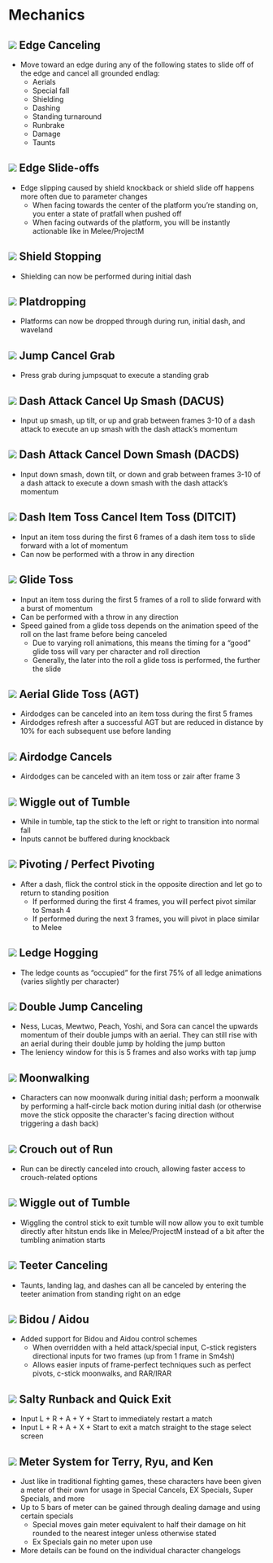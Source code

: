 # Mechanics

## ![](../images/SmashBall.png) Edge Canceling
- Move toward an edge during any of the following states to slide off of the edge and cancel all grounded endlag:
  - Aerials
  - Special fall
  - Shielding
  - Dashing
  - Standing turnaround
  - Runbrake
  - Damage
  - Taunts

## ![](../images/SmashBall.png) Edge Slide-offs
- Edge slipping caused by shield knockback or shield slide off happens more often due to parameter changes
  - When facing towards the center of the platform you’re standing on, you enter a state of pratfall when pushed off
  - When facing outwards of the platform, you will be instantly actionable like in Melee/ProjectM

## ![](../images/SmashBall.png) Shield Stopping
- Shielding can now be performed during initial dash

## ![](../images/SmashBall.png) Platdropping
- Platforms can now be dropped through during run, initial dash, and waveland

## ![](../images/SmashBall.png) Jump Cancel Grab
- Press grab during jumpsquat to execute a standing grab

## ![](../images/SmashBall.png) Dash Attack Cancel Up Smash (DACUS)
- Input up smash, up tilt, or up and grab between frames 3-10 of a dash attack to execute an up smash with the dash attack’s momentum

## ![](../images/SmashBall.png) Dash Attack Cancel Down Smash (DACDS)
- Input down smash, down tilt, or down and grab between frames 3-10 of a dash attack to execute a down smash with the dash attack’s momentum

## ![](../images/SmashBall.png) Dash Item Toss Cancel Item Toss (DITCIT)
- Input an item toss during the first 6 frames of a dash item toss to slide forward with a lot of momentum
- Can now be performed with a throw in any direction

## ![](../images/SmashBall.png) Glide Toss
- Input an item toss during the first 5 frames of a roll to slide forward with a burst of momentum
- Can be performed with a throw in any direction
- Speed gained from a glide toss depends on the animation speed of the roll on the last frame before being canceled
  - Due to varying roll animations, this means the timing for a “good” glide toss will vary per character and roll direction
  - Generally, the later into the roll a glide toss is performed, the further the slide

## ![](../images/SmashBall.png) Aerial Glide Toss (AGT)
- Airdodges can be canceled into an item toss during the first 5 frames
- Airdodges refresh after a successful AGT but are reduced in distance by 10% for each subsequent use before landing

## ![](../images/SmashBall.png) Airdodge Cancels
- Airdodges can be canceled with an item toss or zair after frame 3

## ![](../images/SmashBall.png) Wiggle out of Tumble
- While in tumble, tap the stick to the left or right to transition into normal fall
- Inputs cannot be buffered during knockback

## ![](../images/SmashBall.png) Pivoting / Perfect Pivoting
- After a dash, flick the control stick in the opposite direction and let go to return to standing position
  - If performed during the first 4 frames, you will perfect pivot similar to Smash 4
  - If performed during the next 3 frames, you will pivot in place similar to Melee

## ![](../images/SmashBall.png) Ledge Hogging
- The ledge counts as “occupied” for the first 75% of all ledge animations (varies slightly per character)

## ![](../images/SmashBall.png) Double Jump Canceling
- Ness, Lucas, Mewtwo, Peach, Yoshi, and Sora can cancel the upwards momentum of their double jumps with an aerial. They can still rise with an aerial during their double jump by holding the jump button
- The leniency window for this is 5 frames and also works with tap jump

## ![](../images/SmashBall.png) Moonwalking
- Characters can now moonwalk during initial dash; perform a moonwalk by performing a half-circle back motion during initial dash (or otherwise move the stick opposite the character's facing direction without triggering a dash back)

## ![](../images/SmashBall.png) Crouch out of Run
- Run can be directly canceled into crouch, allowing faster access to crouch-related options

## ![](../images/SmashBall.png) Wiggle out of Tumble
- Wiggling the control stick to exit tumble will now allow you to exit tumble directly after hitstun ends like in Melee/ProjectM instead of a bit after the tumbling animation starts

## ![](../images/SmashBall.png) Teeter Canceling
- Taunts, landing lag, and dashes can all be canceled by entering the teeter animation from standing right on an edge

## ![](../images/SmashBall.png) Bidou / Aidou
- Added support for Bidou and Aidou control schemes
  - When overridden with a held attack/special input, C-stick registers directional inputs for two frames (up from 1 frame in Sm4sh)
  - Allows easier inputs of frame-perfect techniques such as perfect pivots, c-stick moonwalks, and RAR/IRAR
  
## ![](../images/SmashBall.png) Salty Runback and Quick Exit
- Input L + R + A + Y + Start to immediately restart a match
- Input L + R + A + X + Start to exit a match straight to the stage select screen

## ![](../images/SmashBall.png) Meter System for Terry, Ryu, and Ken
- Just like in traditional fighting games, these characters have been given a meter of their own for usage in Special Cancels, EX Specials, Super Specials, and more
- Up to 5 bars of meter can be gained through dealing damage and using certain specials
  - Special moves gain meter equivalent to half their damage on hit rounded to the nearest integer unless otherwise stated
  - Ex Specials gain no meter upon use
- More details can be found on the individual character changelogs

<script src="../js/arrow.js">
</script>